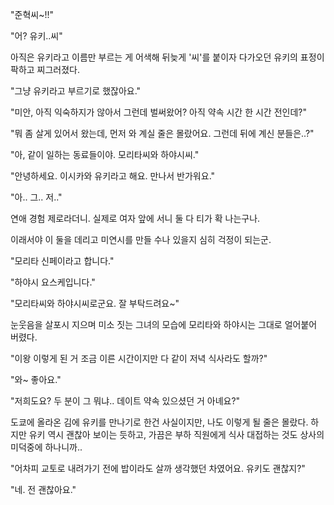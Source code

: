 "준혁씨~!!"

"어? 유키..씨"

아직은 유키라고 이름만 부르는 게 어색해 뒤늦게 '씨'를 붙이자 다가오던 유키의 표정이 팍하고 찌그러졌다.

"그냥 유키라고 부르기로 했잖아요."

"미안, 아직 익숙하지가 않아서 그런데 벌써왔어? 아직 약속 시간 한 시간 전인데?"

"뭐 좀 살게 있어서 왔는데, 먼저 와 계실 줄은 몰랐어요. 그런데 뒤에 계신 분들은..?"

"아, 같이 일하는 동료들이야. 모리타씨와 하야시씨."

"안녕하세요. 이시카와 유키라고 해요. 만나서 반가워요."

"아.. 그.. 저.."

연애 경험 제로라더니. 실제로 여자 앞에 서니 둘 다 티가 확 나는구나.

이래서야 이 둘을 데리고 미연시를 만들 수나 있을지 심히 걱정이 되는군.

"모리타 신페이라고 합니다."

"하야시 요스케입니다."

"모리타씨와 하야시씨로군요. 잘 부탁드려요~"

눈웃음을 살포시 지으며 미소 짓는 그녀의 모습에 모리타와 하야시는 그대로 얼어붙어 버렸다.

"이왕 이렇게 된 거 조금 이른 시간이지만 다 같이 저녁 식사라도 할까?"

"와~ 좋아요."

"저희도요? 두 분이 그 뭐냐.. 데이트 약속 있으셨던 거 아녜요?"

도쿄에 올라온 김에 유키를 만나기로 한건 사실이지만, 나도 이렇게 될 줄은 몰랐다. 하지만 유키 역시 괜찮아 보이는 듯하고, 가끔은 부하 직원에게 식사 대접하는 것도 상사의 미덕중에 하나니까..

"어차피 교토로 내려가기 전에 밥이라도 살까 생각했던 차였어요. 유키도 괜찮지?"

"네. 전 괜찮아요."